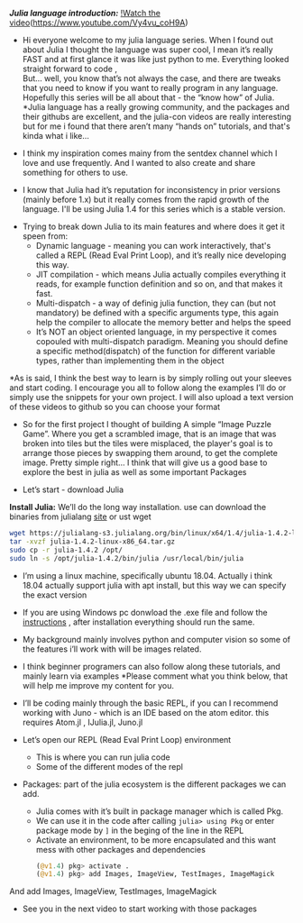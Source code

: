 **_Julia language introduction:_**
[!Watch the video](https://img.youtube.com/vi/Vy4vu_coH9A/maxresdefault.jpg)(https://www.youtube.com/Vy4vu_coH9A)
+ Hi everyone welcome to my julia language series. When I found out about Julia I thought the language was super cool, I mean it’s really  FAST and at first glance it was like just python to me. Everything looked straight forward to code ,  
But… well, you know that’s not always the case, and there are tweaks that you need to know if you want to really program in any language.
Hopefully this series will be all about that - the “know how” of Julia.
*Julia language  has a really  growing community, and the packages and their githubs are excellent, and the julia-con videos are really interesting but for me i found that there aren’t many “hands on” tutorials, and that's kinda what i like...

* I think my inspiration comes mainy from the sentdex channel which I love and use frequently. And I wanted to also create and share something for others to use.

* I know that Julia had it’s reputation for inconsistency in prior versions (mainly before 1.x) but it really comes from the rapid growth of the language.  I'll be using Julia 1.4 for this series which is a stable version.


+ Trying to break down Julia to its main features and where does it get it speen from:
  * Dynamic language - meaning you can work interactively, that's called a REPL (Read Eval Print Loop), and it’s really nice developing this way.
  * JIT compilation - which means Julia actually compiles everything it reads, for example  function definition and so on, and that makes it fast.
  * Multi-dispatch - a way of definig julia function, they can (but not mandatory) be defined with a specific arguments type, this again help the compiler to allocate the memory better and helps the speed
  * It’s NOT an object oriented language, in my perspective it comes copouled with multi-dispatch  paradigm. Meaning you should define a specific method(dispatch) of the function for different variable types, rather than implementing them in the object


*As is said, I think the best way to learn is by simply rolling out your sleeves and start coding. I encourage you all to follow along the examples I’ll do or simply use the snippets for your own project. I will also upload a text version of these videos to github so you can choose your format

* So for the first project I thought of building A simple “Image Puzzle Game”. Where you get a scrambled image, that is an image that was broken into tiles but the tiles were misplaced, the player's goal is to arrange those pieces by swapping them around, to get the complete image.
Pretty simple right…
I think that will give us a good base to explore the best in julia as well as some important Packages

* Let’s start - download Julia



**Install Julia:**
We’ll do the long way installation. use can download the binaries from julialang [site](https://julialang.org/downloads/ "Donwland latest juila") or ust wget
```bash
wget https://julialang-s3.julialang.org/bin/linux/x64/1.4/julia-1.4.2-linux-x86_64.tar.gz
tar -xvzf julia-1.4.2-linux-x86_64.tar.gz
sudo cp -r julia-1.4.2 /opt/
sudo ln -s /opt/julia-1.4.2/bin/julia /usr/local/bin/julia
```

* I’m using a linux machine, specifically ubuntu 18.04.
Actually i think 18.04 actually support julia with apt install, but this way we can specify the exact version
* If you are using Windows pc donwload the .exe file and follow the [instructions](https://julialang.org/downloads/platform/ "platform specific instructions") , after installation everything should run the same.
* My background mainly involves python and computer vision so some of the features i’ll work with will be images related.

* I think beginner programers can also follow along these tutorials, and mainly learn via examples
*Please comment what you think below, that will help me improve my content for you.

* I’ll be coding mainly through the basic REPL, if you can I recommend working with Juno - which is an IDE based on the atom editor.
this requires Atom.jl , IJulia.jl, Juno.jl



* Let’s open our REPL (Read Eval Print Loop) environment
  * This is where you can run julia code
  * Some of the different modes of the repl
* Packages: part of the julia ecosystem is the different packages we can add.
  * Julia comes with it’s built in package manager which is called Pkg.
  * We can use it in the code after calling ```julia> using Pkg``` or enter package mode by ```]``` in the beging of the line in the REPL
  * Activate an environment, to be more encapsulated and this want mess with other packages and dependencies
    ```julia
    (@v1.4) pkg> activate .
    (@v1.4) pkg> add Images, ImageView, TestImages, ImageMagick
    ```
And add Images, ImageView, TestImages, ImageMagick
* See you in the next video to start working with those packages
